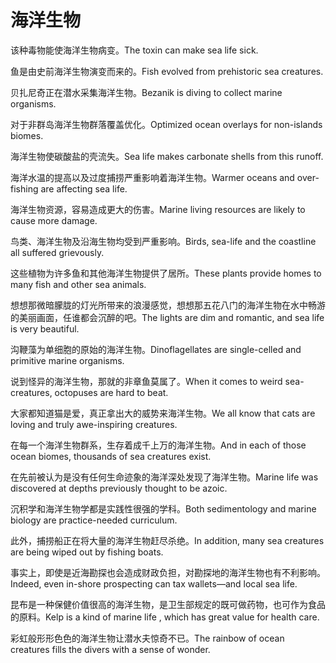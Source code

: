 # 海洋生物

<p><span class="chinese">该种毒物能使海洋生物病变。</span><span class="english">The toxin can make sea life sick.</span></p>

<p><span class="chinese">鱼是由史前海洋生物演变而来的。</span><span class="english">Fish evolved from prehistoric sea creatures.</span></p>

<p><span class="chinese">贝扎尼奇正在潜水采集海洋生物。</span><span class="english">Bezanik is diving to collect marine organisms.</span></p>

<p><span class="chinese">对于非群岛海洋生物群落覆盖优化。</span><span class="english">Optimized ocean overlays for non-islands biomes.</span></p>

<p><span class="chinese">海洋生物使碳酸盐的壳流失。</span><span class="english">Sea life makes carbonate shells from this runoff.</span></p>

<p><span class="chinese">海洋水温的提高以及过度捕捞严重影响着海洋生物。</span><span class="english">Warmer oceans and over-fishing are affecting sea life.</span></p>

<p><span class="chinese">海洋生物资源，容易造成更大的伤害。</span><span class="english">Marine living resources are likely to cause more damage.</span></p>

<p><span class="chinese">鸟类、海洋生物及沿海生物均受到严重影响。</span><span class="english">Birds, sea-life and the coastline all suffered grievously.</span></p>

<p><span class="chinese">这些植物为许多鱼和其他海洋生物提供了居所。</span><span class="english">These plants provide homes to many fish and other sea animals.</span></p>

<p><span class="chinese">想想那微暗朦胧的灯光所带来的浪漫感觉，想想那五花八门的海洋生物在水中畅游的美丽画面，任谁都会沉醉的吧。</span><span class="english">The lights are dim and romantic, and sea life is very beautiful.</span></p>

<p><span class="chinese">沟鞭藻为单细胞的原始的海洋生物。</span><span class="english">Dinoflagellates are single-celled and primitive marine organisms.</span></p>

<p><span class="chinese">说到怪异的海洋生物，那就的非章鱼莫属了。</span><span class="english">When it comes to weird sea-creatures, octopuses are hard to beat.</span></p>

<p><span class="chinese">大家都知道猫是爱，真正拿出大的威势来海洋生物。</span><span class="english">We all know that cats are loving and truly awe-inspiring creatures.</span></p>

<p><span class="chinese">在每一个海洋生物群系，生存着成千上万的海洋生物。</span><span class="english">And in each of those ocean biomes, thousands of sea creatures exist.</span></p>

<p><span class="chinese">在先前被认为是没有任何生命迹象的海洋深处发现了海洋生物。</span><span class="english">Marine life was discovered at depths previously thought to be azoic.</span></p>

<p><span class="chinese">沉积学和海洋生物学都是实践性很强的学科。</span><span class="english">Both sedimentology and marine biology are practice-needed curriculum.</span></p>

<p><span class="chinese">此外，捕捞船正在将大量的海洋生物赶尽杀绝。</span><span class="english">In addition, many sea creatures are being wiped out by fishing boats.</span></p>

<p><span class="chinese">事实上，即使是近海勘探也会造成财政负担，对勘探地的海洋生物也有不利影响。</span><span class="english">Indeed, even in-shore prospecting can tax wallets—and local sea life.</span></p>

<p><span class="chinese">昆布是一种保健价值很高的海洋生物，是卫生部规定的既可做药物，也可作为食品的原料。</span><span class="english">Kelp is a kind of marine life , which has great value for health care.</span></p>

<p><span class="chinese">彩虹般形形色色的海洋生物让潜水夫惊奇不已。</span><span class="english">The rainbow of ocean creatures fills the divers with a sense of wonder.</span></p>


